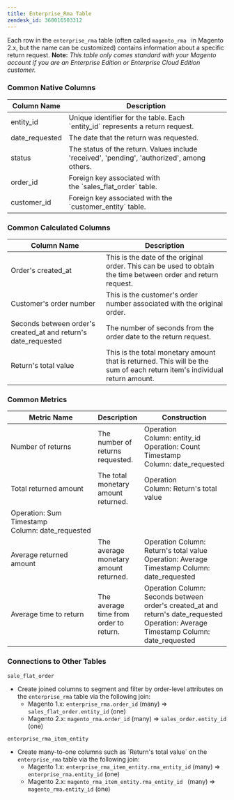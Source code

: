 ```yaml
---
title: Enterprise_Rma Table
zendesk_id: 360016503312
---
```


Each row in the `enterprise_rma` table (often called `magento_rma ` in Magento 2.x, but the name can be customized) contains information about a specific return request. **Note:** _This table only comes standard with your Magento account if you are an Enterprise Edition or Enterprise Cloud Edition customer._

### Common Native Columns

|**Column Name**|**Description**|
|---|---|
|entity\_id|Unique identifier for the table. Each \`entity\_id\` represents a return request.|
|date\_requested|The date that the return was requested.|
|status|The status of the return. Values include 'received', 'pending', 'authorized', among others.|
|order\_id|Foreign key associated with the \`sales\_flat\_order\` table.|
|customer\_id|Foreign key associated with the \`customer\_entity\` table.|

### Common Calculated Columns

|**Column Name**|**Description**|
|---|---|
|Order's created\_at|This is the date of the original order. This can be used to obtain the time between order and return request.|
|Customer's order number|This is the customer's order number associated with the original order.|
|Seconds between order's created\_at and return's date\_requested|The number of seconds from the order date to the return request.|
|Return's total value|This is the total monetary amount that is returned. This will be the sum of each return item's individual return amount.|

### Common Metrics

|**Metric Name**|**Description**|**Construction**|
|---|---|---|
|Number of returns|The number of returns requested.|Operation Column: entity\_id<br>Operation: Count<br>Timestamp Column: date\_requested|
|Total returned amount|The total monetary amount returned.|Operation Column: Return's total value<br>
Operation: Sum<br>Timestamp Column: date\_requested|
|Average returned amount|The average monetary amount returned.|Operation Column: Return's total value<br>Operation: Average<br>Timestamp Column: date\_requested|
|Average time to return|The average time from order to return.|Operation Column: Seconds between order's created\_at and return's date\_requested<br>Operation: Average<br>Timestamp Column: date\_requested|

### Connections to Other Tables

`sale_flat_order`

* Create joined columns to segment and filter by order-level attributes on the `enterprise_rma` table via the following join:
    * Magento 1.x: `enterprise_rma.order_id` (many) => `sales_flat_order.entity_id` (one)
    * Magento 2.x: `magento_rma.order_id` (many) => `sales_order.entity_id` (one)

`enterprise_rma_item_entity`

* Create many-to-one columns such as \`Return's total value\` on the `enterprise_rma` table via the following join:
    * Magento 1.x: `enterprise_rma_item_entity.rma_entity_id` (many) => `enterprise_rma.entity_id` (one)
    * Magento 2.x: `magento_rma_item_entity.rma_entity_id ` (many) => `magento_rma.entity_id` (one)
